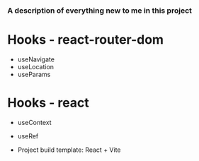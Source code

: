 ### A description of everything new to me in this project

# Hooks - react-router-dom

- useNavigate
- useLocation
- useParams

# Hooks - react

- useContext
- useRef

- Project build template: React + Vite
